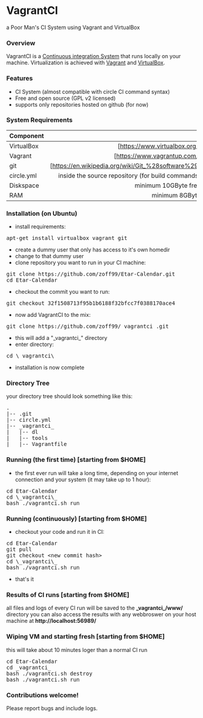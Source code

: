 # VagrantCI

a Poor Man's CI System using Vagrant and VirtualBox

### Overview
VagrantCI is a [Continuous integration System](https://en.wikipedia.org/wiki/Continuous_integration) that runs locally on your machine. Virtualization is achieved with [Vagrant](https://www.vagrantup.com/) and [VirtualBox](https://www.virtualbox.org/).


### Features
- CI System (almost compatible with circle CI command syntax)
- Free and open source (GPL v2 licensed)
- supports only repositories hosted on github (for now)

### System Requirements
| Component   |            |     |
| ----------- | ----------:| ---:|
| VirtualBox  | [https://www.virtualbox.org/] ||
| Vagrant     | [https://www.vagrantup.com/] ||
| git         | [https://en.wikipedia.org/wiki/Git_%28software%29] ||
| circle.yml  | inside the source repository (for build commands) ||
| Diskspace   | minimum 10GByte free ||
| RAM         | minimum 8GByte ||

### Installation (on Ubuntu)
- install requirements:
<pre>apt-get install virtualbox vagrant git</pre>
- create a dummy user that only has access to it's own homedir
- change to that dummy user
- clone repository you want to run in your CI machine:
<pre>git clone https://github.com/zoff99/Etar-Calendar.git
cd Etar-Calendar</pre>
- checkout the commit you want to run:
<pre>git checkout 32f1508713f95b1b6188f32bfcc7f0388170ace4</pre>
- now add VagrantCI to the mix:
<pre>git clone https://github.com/zoff99/_vagrantci_.git</pre>
- this will add a "\_vagrantci\_" directory
- enter directory:
<pre>cd \_vagrantci\_</pre>
- installation is now complete

### Directory Tree
your directory tree should look something like this:
<pre>
.
|-- .git
|-- circle.yml
|-- _vagrantci_
|   |-- dl
|   |-- tools
|   |-- Vagrantfile
</pre>

### Running (the first time) [starting from $HOME]
- the first ever run will take a long time, depending on your internet connection and your system (it may take up to 1 hour):
<pre>cd Etar-Calendar
cd \_vagrantci\_
bash ./vagrantci.sh run</pre>

### Running (continuously) [starting from $HOME]
- checkout your code and run it in CI:
<pre>cd Etar-Calendar
git pull
git checkout &lt;new commit hash&gt;
cd \_vagrantci\_
bash ./vagrantci.sh run
</pre>
- that's it

### Results of CI runs [starting from $HOME]
all files and logs of every CI run will be saved to the **\_vagrantci\_/www/** directory
you can also access the results with any webbroswer on your host machine at **http://localhost:56989/**

### Wiping VM and starting fresh [starting from $HOME]
this will take about 10 minutes loger than a normal CI run
<pre>cd Etar-Calendar
cd _vagrantci_
bash ./vagrantci.sh destroy
bash ./vagrantci.sh run</pre>

### Contributions welcome!
Please report bugs and include logs.


